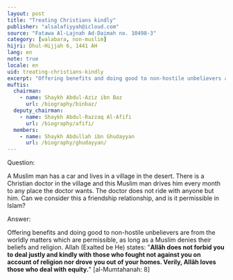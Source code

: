 ```yaml
---
layout: post
title: "Treating Christians kindly"
publisher: "alsalafiyyah@icloud.com"
source: "Fatawa Al-Lajnah Ad-Daimah no. 10498-3"
category: [walabara, non-muslim]
hijri: Dhul-Hijjah 6, 1441 AH
lang: en
note: true
locale: en
uid: treating-christians-kindly
excerpt: "Offering benefits and doing good to non-hostile unbelievers are from the worldly matters which are permissible, as long as a Muslim denies their beliefs and religion."
muftis:
  chairman: 
    - name: Shaykh Abdul-Aziz ibn Baz
      url: /biography/binbaz/
  deputy_chairman:
    - name: Shaykh Abdul-Razzaq Al-Afifi
      url: /biography/afifi/
  members: 
    - name: Shaykh Abdullah ibn Ghudayyan
      url: /biography/ghudayyan/
---
```


Question: 

A Muslim man has a car and lives in a village in the desert. There is a Christian doctor in the village and this Muslim man drives him every month to any place the doctor wants. The doctor does not ride with anyone but him. Can we consider this a friendship relationship, and is it permissible in Islam?

Answer:

Offering benefits and doing good to non-hostile unbelievers are from the worldly matters which are permissible, as long as a Muslim denies their beliefs and religion. Allah (Exalted be He) states: "**Allâh does not forbid you to deal justly and kindly with those who fought not against you on account of religion nor drove you out of your homes. Verily, Allâh loves those who deal with equity.**" [al-Mumtahanah: 8]
